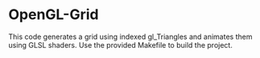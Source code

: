 OpenGL-Grid
===========

This code generates a grid using indexed gl_Triangles and animates them using GLSL shaders. Use the provided Makefile to build the project.
